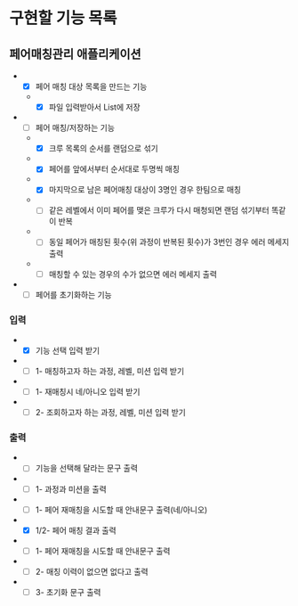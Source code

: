 # 구현할 기능 목록

## 페어매칭관리 애플리케이션
- +[x] 페어 매칭 대상 목록을 만드는 기능  
  - +[x] 파일 입력받아서 List<String>에 저장  
- +[ ] 페어 매칭/저장하는 기능  
  - +[x] 크루 목록의 순서를 랜덤으로 섞기  
  - +[x] 페어를 앞에서부터 순서대로 두명씩 매칭  
  - +[x] 마지막으로 남은 페어매칭 대상이 3명인 경우 한팀으로 매칭
  - +[ ] 같은 레벨에서 이미 페어를 맺은 크루가 다시 매청되면 랜덤 섞기부터 똑같이 반복  
  - +[ ] 동일 페어가 매칭된 횟수(위 과정이 반복된 횟수)가 3번인 경우 에러 메세지 출력
  - +[ ] 매칭할 수 있는 경우의 수가 없으면 에러 메세지 출력
- +[ ] 페어를 초기화하는 기능

### 입력
- +[x] 기능 선택 입력 받기  
- +[ ] 1- 매칭하고자 하는 과정, 레벨, 미션 입력 받기  
- +[ ] 1- 재매칭시 네/아니오 입력 받기  
- +[ ] 2- 조회하고자 하는 과정, 레벨, 미션 입력 받기  

### 출력
- +[ ] 기능을 선택해 달라는 문구 출력  
- +[ ] 1- 과정과 미션을 출력  
- +[ ] 1- 페어 재매칭을 시도할 때 안내문구 출력(네/아니오)  
- +[x] 1/2- 페어 매칭 결과 출력  
- +[ ] 1- 페어 재매칭을 시도할 때 안내문구 출력  
- +[ ] 2- 매칭 이력이 없으면 없다고 출력  
- +[ ] 3- 초기화 문구 출력  